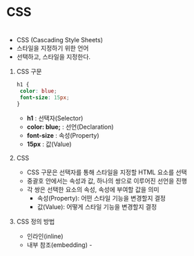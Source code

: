 # CSS

# 

- CSS (Cascading Style Sheets)
- 스타일을 지정하기 위한 언어
- 선택하고, 스타일을 지정한다.
1. CSS 구문
   
   ```css
   h1 {
    color: blue;
    font-size: 15px;
   }
   ```
   
   - **h1** : 선택자(Selector)
   - **color: blue;** : 선언(Declaration)
   - **font-size** : 속성(Property)
   - **15px** : 값(Value)

2. CSS
   
   - CSS 구문은 선택자를 통해 스타일을 지정할 HTML 요소를 선택
   - 중괄호 안에서는 속성과 값, 하나의 쌍으로 이루어진 선언을 진행
   - 각 쌍은 선택한 요소의 속성, 속성에 부여할 값을 의미
     - 속성(Property): 어떤 스타일 기능을 변경할지 결정
     - 값(Value): 어떻게 스타일 기능을 변경할지 결정

3. CSS 정의 방법
   
   - 인라인(inline)
   - 내부 참조(embedding) - <style>
   - 외부 참조(link file) - 분리된 CSS 파일

4. CSS 정의 방법 - (1) 인라인 → 사용 x
   
   - 해당 태그에 직접 style 속성을 활용
   
   ```html
   <!DOCTYPE html>
   <html lang="en">
   <head>
    <meta charset="UTP-8">
    <meta name="viewport" content="width=device-width, initial-scale=1.0">
    <title>Document</title>
   </head>
   <body>
    <h1 style="color:blue; font-size: 100px;">Hello</h1>
   </body>
   </html>
   ```

5. CSS 정의 방법 - (2) 내부 참조
   
   - <head> 태그 내에 <style>에 지정
   
   ```html
   <!DOCTYPE html>
   <html lang="en">
   <head>
    <meta charset="UTP-8">
    <meta name="viewport" content="width=device-width, initial-scale=1.0">
    <title>Document</title>
    <style>
      h1 {
        color: blue;
        font-size: 100px;
      }
    </style>
   </head>
   <body>
   </body>
   </html>
   ```

6. CSS 정의 방법 - (3) 외부 참조
   
   - 외부 CSS 파일을 <head>내 <link>를 통해 불러오기

7. CSS 정의 방법
   
   - 인라인(inline)
     - 인라인을 쓰게 되면 실수가 잦아짐(중복도 있을 것이고, 찾기가 어려워서)
   - 내부 참조(embedding) - <style>
     - 내부 참조를 쓰게 되면 코드가 너무 길어짐
   - 외부 참조(link file) - 분리된 CSS 파일
     - 가장 많이 쓰는 방식

8. CSS with 개발자 도구
   
   - style: 해당 요소에 선언된 모든 CSS
   - computed: 해당 요소에 최종 계산된 CSS

### **1. CSS Selectors**🔥

1. CSS 구문 - 용어 정리
   
   ```css
   h1 {
    color: blue;
    font-size: 15px;
   }
   ```
   
   - **h1** : 선택자(Selector)
   - **color: blue;** : 선언(Declaration)
   - **font-size** : 속성(Property)
   - **15px** : 값(Value)

2. 선택자(Selector) 유형
   
   - 기본 선택자
     - 전체 선택자, 요소 선택자
     - 클래스 선택자, 아이디 선택자, 속성 선택자
   - 결합자(Combinators)
     - 자손 결합자, 자식 결합자
     - 일반 형제 결합자, 인접 형제 결합자
   - 의사 클래스/요소(Pseudo Class)
     - 링크, 동적 의사 클래스
     - 구조적 의사 클래스, 기타 의사 클래스, 의사 엘리먼트, 속성 선택자

3. vscode에서 직접해보기
   
   ```html
   <body>
    <h1 class="green">네이버</h1>
    <h2>선택자 연습</h2>
    <div class="green box">
      box contents
      <div>
        <p>지역 목록</p>
        <ul>
          <li>서울</li>
          <li id="purple">인천</li>
          <li>강원</li>
          <li>경기</li>
        </ul>
      </div>
      <p>lorem + tab : 랜덤한 문자열 자동 생성!</p>
    </div>
    <h3>HELLO</h3>
    <h4>CSS</h4>
   </body>
   ```
   
   ```css
   <style>
    /* 전체 선택자*/
    * {
      color: red;
    }
   
    /* 요소 선택자 */
    h2 {
      color: orange;
    }
   
    h3,
    h4 {
      font-size: 10px;
    }
   </style>
   ```
   
   ```css
   <style>
    /* 클래스 선택자 */
    .green {
      color: green;
    }
   
    /* id 선택자 */
    #purple {
      color: purple;
    }
   
    /* 자식 선택자 */
    .box > p {
      font-size: 30px;
    }
   
    /* 자손 선택자 */
    .box p {
      color: blue;
    }
   </style>
   ```

4. CSS 선택자 정리🔥
   
   - **요소 선택자**
     
     - HTML 태그를 직접 선택
   
   - **클래스(class) 선택자**
     
     - 마침표(.)문자로 시작하며, 해당 클래스가 적용된 항목을 선택
   
   - **아이디(id) 선택자**
     
     - # 문자로 시작하며, 해당 아이디가 적용된 항목을 선택
     
     - 일반적으로 하나의 문서에 1번만 사용
     
     - 여러 번 사용해도 동작하지만, 단일 id를 사용하는 것을 권장

5. **CSS 적용 우선순위 (cascading order)**🔥🔥 *실습 필수!!!*
   
   - CSS 우선순위를 아래와 같이 그룹을 지어볼 수 있다.
     1. 중요도 (Importance) - 사용시 주의
        - !important
     2. 우선 순위 (Specificity)
        - 인라인 > id > class, 속성, pseudo-class > 요소, pseudo-element
     3. CSS 파일 로딩 순서

6. **CSS 상속** *코드작성 헷갈림*
   
   - CSS는 상속을 통해 부모 요소의 속성을 자식에게 상속한다.
     - 속성(프로퍼티) 중에는 상속이 되는 것과 되지 않는 것들이 있다.
     - **상속 되는 것** 예시
       - 예) **Text 관련 요소**(font, color, text-align), opacity, visibility 등
     - 상속 되지 않는 것 예시
       - 예) Box model 관련 요소(width, height, margin, padding, border, box-sizing, display), position 관련 요소(position, top/right/bottom/left, z-index) 등
   - MDN에서 확인하기
   
   ```html
   <body>
    <p>안녕하세요! <span>테스트</span> 입니다.<p>
   </body>
   ```
   
   ```css
   <style>
    p {
    /* 상속됨 */
    color: red;
    /* 상속 안됨 */
    border: 3px solid black;
    }
    span  {
    }
   </style>
   ```
   
   - 상속되지 않아서 span에는 border가 없음
   - 상속이 되었다면 span에도 border가 적용되어야 함

### **2. CSS 기본 스타일**

1. 크기 단위 *- 각 특징 비교(서술형)*
   
   - px (픽셀)
     
     - 모니터 해상도의 한 화소인 ‘픽셀’ 기준
     - 픽셀의 크기는 변하지 않기 때문에 고정적인 단위
   
   - %
     
     - 백분율 단위
     - 가변적인 레이아웃에서 자주 사용
   
   - em
     
     - (바로 위, 부모 요소에 대한) 상속의 영향을 받음
     - 배수 단위, 요소에 지정된 사이즈에 상대적인 사이즈를 가짐
   
   - rem *- root의 배수*
     
     - (바로 위, 부모 요소에 대한) 상속의 영향을 받지 않음
     - 최상위 요소(html)의 사이즈를 기준으로 배수 단위를 가짐
     
     ```html
     <body>
      <ul class="font-big">
        <li class="em">2em</li>
        <li class="rem">2rem</li>
        <li>no class</li>
     </body>
     ```
     
     ```css
     <style>
      .font-big {
        font-size: 36px;
      }
      .em {
        font-size: 2em;
      }
      .rem {
        font-size: 2rem;
      }
     </style>
     ```

2. 크기 단위 (viewpoint)
   
   - 웹 페이지를 방문한 유저에게 바로 보이게 되는 웹 컨텐츠의 영역 (디바이스 화면)
   - 디바이스의 viewpoint를 기준으로 상대적인 사이즈가 결정됨
   - **vw, vh**, vmim, vmax
   
   ```html
   <body>
    <h1 class="px">px사용</h1>
    <h1 class="vw">vw사용</h1>
   </body>
   ```
   
   ```css
   <style>
    h1 {
      color: black;
      background-color: pink;
    }
    .px {
      width: 200px;
    }
    .vw {
      width: 50vw;
    }
   </style>
   ```
   
   - px는 브라우저의 크기를 변경해도 그대로
   - vw는 브라우저의 크기에 따라 크기가 변함

3. 색상 단위
   
   - **색상 키워드**(`background-color: red;`)
     
     - 대소문자를 구분하지 않음
     - red, blue, black과 같은 특정 색을 직접 글자로 나타냄
   
   - **RGB 색상**(`background-color: rgb(0, 255, 0);`)
     
     - 16진수 표기법 혹은 함수형 표기법을 사용해서 특정 색을 표현하는 방식
   
   - HSL 색상(`background-color: hsl(0, 100%, 50%);`) *- 기억만 하기*
     
     - 색상, 채도, 명도를 통해 특정 색을 표현하는 방식
   
   - 색상 키워드
   
   - RGB 색상
     
     - ‘#’ + 16진수 표기법
     - rgb() 함수형 표기법
   
   - HSL 색상
     
     - 색상, 채도, 명도
   
   - a는 alpha(투명도)

```css
p {color: black; }
p {color: #000; }
p {color: #000000; }
p {color: rgb(0, 0, 0); }
p {color: hsl(120, 100%, 0); }

p {color: rgba(0, 0, 0, 0.5); }
p {color: hsla(120, 100% 0.5); }
```

4. CSS 문서 표현 - 추후에 하나씩
   
   - 텍스트
     - 서체(font-family), 서체 스타일(font-style, font-weight 등)
     - 자간(letter-spacing), 단어 간격(word-spacing), 행간(line-height) 등
   - 컬러(color), 배경(background-image, background-color)
   - 기타 HTML 태그별 스타일링
     - 목록(li), 표(table)

### **3. Selectors 심화**

1. 결합자 (Combinators) *- 자손 결합자, 자식 결합차 차이점!!*
   
   - 자손 결합자(공백)
     - selector A 하위의 모든 selector B 요소>
   - 자식 결합자(>)
     - selector A 바로 아래의 selector B 요소
   - 일반 형제 결합자(~)
     - selector A의 형제 요소 중 뒤에 위치하는 selector B 요소를 모두 선택
   - 인접 형제 결합자(+)
     - selector A의 형제 요소 중 바로 뒤에 위치하는 selector B 요소를 선택

2. 자손 결합자
   
   ```css
   <style>
    div span {
      color: red;
    }
   </style>
   ```
   
   ```html
   <div>
    <span>이건 빨강입니다.</span>
    <p>이건 빨강이 아닙니다.</p>
    <p>
      <span>이건 빨강입니다.</span>
    </p>
   </div>
   ```

3. 자식 결합자
   
   ```css
   <style>
    div > span {
      color: red;
    }
   </style>
   ```
   
   ```html
   <div>
    <span>이건 빨강입니다.</span>
    <p>이건 빨강이 아닙니다.</p>
    <p>
      <span>이건 빨강이 아닙니다.</span>
    </p>
   </div>
   ```

4. 일반 형제 결합자
   
   ```css
   p ~ span {
      color: red;
    }
   ```
   
   ```html
   <span>p태그의 앞에 있기 때문에 이건 빨강이 아닙니다.</span>
   <p>여기 문단이 있습니다.</p>
   <b>그리고 코드도 있습니다.</b>
   <span>p태그와 형제이기 때문에 이건 빨강입니다!</span>
   <b>더 많은 코드가 있습니다.</b>
   <span>이것도 p태그와 형제이기 때문에 이건 빨강입니다!</span>
   ```

5. 인접 형제 결합자
   
   ```css
   p + span {
      color: red;
    }
   ```
   
   ```html
   <span>p태그의 앞에 있기 때문에 이건 빨강이 아닙니다.</span>
   <p>여기 문단이 있습니다.</p>
   <span>p태그와 인접한 형제이기 때문에 이건 빨강입니다!</span>
   <b>더 많은 코드가 있습니다.</b>
   <span>p태그와 인접한 형제가 아니기 때문에 이건 빨강이 아닙니다.</span>
   ```

---


